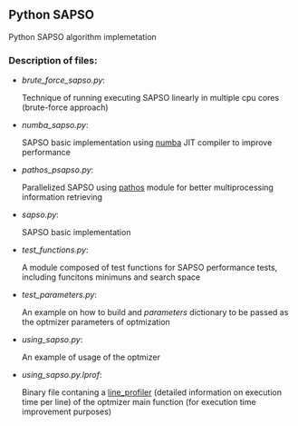 ## Python SAPSO
Python SAPSO algorithm implemetation

### Description of files:
- *brute_force_sapso.py*:

  Technique of running executing SAPSO linearly in multiple cpu cores (brute-force approach)

- *numba_sapso.py*:

  SAPSO basic implementation using [numba](https://github.com/numba/numba) JIT compiler to improve performance

- *pathos_psapso.py*:

  Parallelized SAPSO using [pathos](https://github.com/uqfoundation/pathos) module for better multiprocessing information retrieving

- *sapso.py*:

   SAPSO basic implementation
- *test_functions.py*:
   
   A module composed of test functions for SAPSO performance tests, including funcitons minimuns and search space

- *test_parameters.py*:
	
	An example on how to build and *parameters* dictionary to be passed as the optmizer parameters of optmization

- *using_sapso.py*:

  An example of usage of the optmizer

- *using_sapso.py.lprof*:

  Binary file contaning a [line_profiler](https://github.com/rkern/line_profiler) (detailed information on execution time per line) of the optmizer main function (for execution time improvement purposes)

